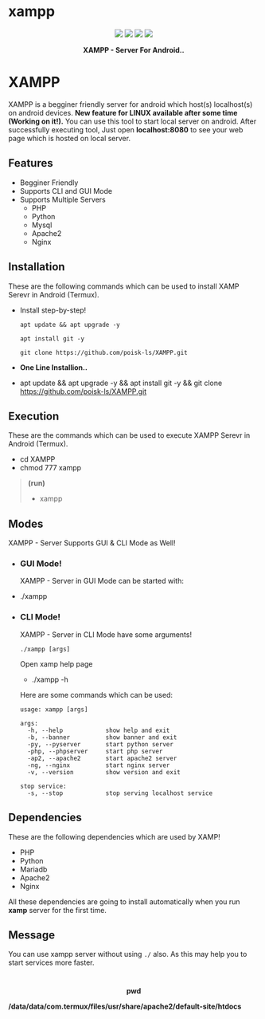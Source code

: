 # xampp

<!-- XAMP: For Linux and Android --->

<p align="center">
  <img src="https://img.shields.io/badge/Version-v1.0-red?style=for-the-badge">
  <img src="https://img.shields.io/github/license/AdarshAddee/XAMP?style=for-the-badge">
  <img src="https://img.shields.io/badge/poisk-ls-red?style=flat-square">
  <img src="https://img.shields.io/badge/Written%20In-Bash-darkcyan?style=flat-square">
</p>

<p align="center">
  <b>XAMPP - Server For Android..</b>
</p>

##

# XAMPP
XAMPP is a begginer friendly server for android which host(s) localhost(s) on android devices. <b>New feature for LINUX available after some time (Working on it!).</b> You can use this tool to start local server on android. After successfully executing tool, Just open <b>localhost:8080</b> to see your web page which is hosted on local server. 

## Features
- Begginer Friendly
- Supports CLI and GUI Mode
- Supports Multiple Servers
  - PHP
  - Python
  - Mysql
  - Apache2
  - Nginx

## Installation 
These are the following commands which can be used to install XAMP Serevr in Android (Termux).
- Install step-by-step!
  ```
  apt update && apt upgrade -y
  ```
  ```
  apt install git -y
  ```
  ```
  git clone https://github.com/poisk-ls/XAMPP.git
  ```
  
- **One Line Installion..**
- apt update && apt upgrade -y && apt install git -y && git clone https://github.com/poisk-ls/XAMPP.git
  
## Execution
These are the commands which can be used to execute XAMPP Serevr in Android (Termux).
- cd XAMPP
- chmod 777 xampp

>**(run)**
>- xampp

## Modes
XAMPP - Server Supports GUI & CLI Mode as Well!
- ### GUI Mode!
  XAMPP - Server in GUI Mode can be started with:
- ./xampp

- ### CLI Mode!
  XAMPP - Server  in CLI Mode have some arguments!
  ```
  ./xampp [args]
  ```
  
  Open xamp help page
  - ./xampp -h
  
  Here are some commands which can be used:
  ```
  usage: xampp [args]
  
  args:
    -h, --help            show help and exit
    -b, --banner          show banner and exit
    -py, --pyserver       start python server
    -php, --phpserver     start php server
    -ap2, --apache2       start apache2 server
    -ng, --nginx          start nginx server
    -v, --version         show version and exit
    
  stop service:
    -s, --stop            stop serving localhost service
  ```

<!--

<p align="center"><b>Open XAMPP in Cloud Shell</b></p>
<p align="center">
  <a href="https://shell.cloud.google.com/cloudshell/open?cloudshell_git_repo=https://github.com/AdarshAddee/XAMP.git&tutorial=README.md" target="_blank"><img src="https://gstatic.com/cloudssh/images/open-btn.svg"></a>
</p>

-->

## Dependencies
These are the following dependencies which are used by XAMP!
- PHP
- Python
- Mariadb
- Apache2
- Nginx

All these dependencies are going to install automatically when you run <b>xamp</b> server for the first time.

## Message 
You can use xampp server without using ``./`` also. As this may help you to start services more faster.

#
<p align="center"><b>pwd</b></p>

**/data/data/com.termux/files/usr/share/apache2/default-site/htdocs**
#




